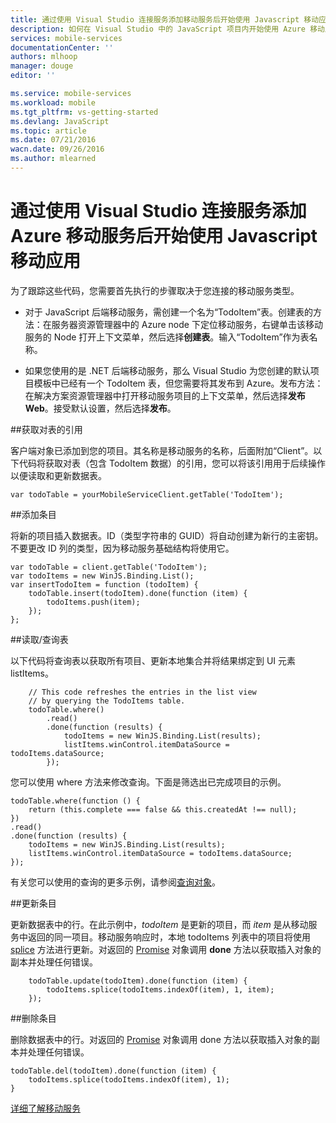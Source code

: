 ```yaml
---
title: 通过使用 Visual Studio 连接服务添加移动服务后开始使用 Javascript 移动应用 | Microsoft Azure
description: 如何在 Visual Studio 中的 JavaScript 项目内开始使用 Azure 移动服务
services: mobile-services
documentationCenter: ''
authors: mlhoop
manager: douge
editor: ''

ms.service: mobile-services
ms.workload: mobile
ms.tgt_pltfrm: vs-getting-started
ms.devlang: JavaScript
ms.topic: article
ms.date: 07/21/2016
wacn.date: 09/26/2016
ms.author: mlearned
---
```


# 通过使用 Visual Studio 连接服务添加 Azure 移动服务后开始使用 Javascript 移动应用

为了跟踪这些代码，您需要首先执行的步骤取决于您连接的移动服务类型。

 - 对于 JavaScript 后端移动服务，需创建一个名为“TodoItem”表。创建表的方法：在服务器资源管理器中的 Azure node 下定位移动服务，右键单击该移动服务的 Node 打开上下文菜单，然后选择**创建表**。输入“TodoItem”作为表名称。

 - 如果您使用的是 .NET 后端移动服务，那么 Visual Studio 为您创建的默认项目模板中已经有一个 TodoItem 表，但您需要将其发布到 Azure。发布方法：在解决方案资源管理器中打开移动服务项目的上下文菜单，然后选择**发布 Web**。接受默认设置，然后选择**发布**。

##获取对表的引用

客户端对象已添加到您的项目。其名称是移动服务的名称，后面附加“Client”。以下代码将获取对表（包含 TodoItem 数据）的引用，您可以将该引用用于后续操作以便读取和更新数据表。

```
var todoTable = yourMobileServiceClient.getTable('TodoItem');
```

##添加条目 

将新的项目插入数据表。ID（类型字符串的 GUID）将自动创建为新行的主密钥。不要更改 ID 列的类型，因为移动服务基础结构将使用它。

```
var todoTable = client.getTable('TodoItem');
var todoItems = new WinJS.Binding.List();
var insertTodoItem = function (todoItem) {
    todoTable.insert(todoItem).done(function (item) {
        todoItems.push(item);
    });
};
```

##读取/查询表

以下代码将查询表以获取所有项目、更新本地集合并将结果绑定到 UI 元素 listItems。

```
    // This code refreshes the entries in the list view 
    // by querying the TodoItems table.
    todoTable.where()
        .read()
        .done(function (results) {
            todoItems = new WinJS.Binding.List(results);
            listItems.winControl.itemDataSource = todoItems.dataSource;
        });
```

您可以使用 where 方法来修改查询。下面是筛选出已完成项目的示例。

```
todoTable.where(function () {
    return (this.complete === false && this.createdAt !== null);
})
.read()
.done(function (results) {
    todoItems = new WinJS.Binding.List(results);
    listItems.winControl.itemDataSource = todoItems.dataSource;
});
```

有关您可以使用的查询的更多示例，请参阅[查询对象](http://msdn.microsoft.com/zh-cn/library/azure/jj613353.aspx)。

##更新条目

更新数据表中的行。在此示例中，*todoItem* 是更新的项目，而 *item* 是从移动服务中返回的同一项目。移动服务响应时，本地 todoItems 列表中的项目将使用 [splice](http://msdn.microsoft.com/zh-cn/library/windows/apps/Hh700810.aspx) 方法进行更新。对返回的 [Promise](https://msdn.microsoft.com/zh-cn/library/dn802826.aspx) 对象调用  **done** 方法以获取插入对象的副本并处理任何错误。

```
    todoTable.update(todoItem).done(function (item) {
        todoItems.splice(todoItems.indexOf(item), 1, item);
    });
```

##删除条目

删除数据表中的行。对返回的 [Promise](https://msdn.microsoft.com/zh-cn/library/dn802826.aspx) 对象调用 done 方法以获取插入对象的副本并处理任何错误。

```
todoTable.del(todoItem).done(function (item) {
    todoItems.splice(todoItems.indexOf(item), 1);
}
```

[详细了解移动服务](./index.md)

<!---HONumber=Mooncake_0215_2016-->